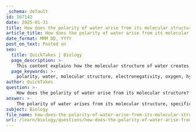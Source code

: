 ```yaml
---
_schema: default
id: 167142
date: 2025-01-31
title: How does the polarity of water arise from its molecular structure?
article_title: How does the polarity of water arise from its molecular structure?
date_format: MMM DD, YYYY
post_on_text: Posted on
seo:
  title: QuickTakes | Biology
  page_description: >-
    This content explains how the molecular structure of water creates its polarity, focusing on electronegativity, molecular geometry, and hydrogen bonding, and discusses the implications of this polarity for water's unique properties.
  page_keywords: >-
    polarity, water, molecular structure, electronegativity, oxygen, hydrogen, covalent bonds, bent shape, dipole moment, hydrogen bonding, unique properties, solvent capabilities, heat capacity, life
author: QuickTakes
question: >-
    How does the polarity of water arise from its molecular structure?
answer: >-
    The polarity of water arises from its molecular structure, specifically the arrangement of its atoms and the nature of the bonds formed between them. A water molecule (H₂O) consists of one oxygen atom covalently bonded to two hydrogen atoms, creating a bent or V-shaped structure. This geometry is crucial in determining the molecule's polarity.\n\n1. **Electronegativity**: The oxygen atom is more electronegative than the hydrogen atoms, meaning it has a stronger tendency to attract electrons. As a result, the shared electrons in the covalent bonds between oxygen and hydrogen are pulled closer to the oxygen atom. This unequal sharing of electrons leads to a partial negative charge (δ-) on the oxygen atom and partial positive charges (δ+) on the hydrogen atoms.\n\n2. **Molecular Geometry**: The bent shape of the water molecule means that the dipoles (the regions of positive and negative charge) do not cancel each other out. Instead, they create a net dipole moment, making water a polar molecule. The angle between the hydrogen-oxygen-hydrogen bonds is approximately 104.5 degrees, which contributes to the overall polarity.\n\n3. **Hydrogen Bonding**: The polarity of water molecules allows them to form hydrogen bonds with each other and with other polar substances. A hydrogen bond occurs when the positively charged hydrogen atom of one water molecule is attracted to the negatively charged oxygen atom of another water molecule. This interaction is relatively weak compared to covalent bonds but is significant in large numbers, contributing to water's unique properties such as cohesion, adhesion, and its role as a solvent.\n\nIn summary, the polarity of water is a direct consequence of its molecular structure, characterized by the electronegativity difference between oxygen and hydrogen, the bent geometry of the molecule, and the resulting ability to form hydrogen bonds. This polarity is fundamental to many of water's unique properties, including its solvent capabilities, high heat capacity, and its critical role in supporting life.
subject: Biology
file_name: how-does-the-polarity-of-water-arise-from-its-molecular-structure.md
url: /learn/biology/questions/how-does-the-polarity-of-water-arise-from-its-molecular-structure
---
```


&nbsp;